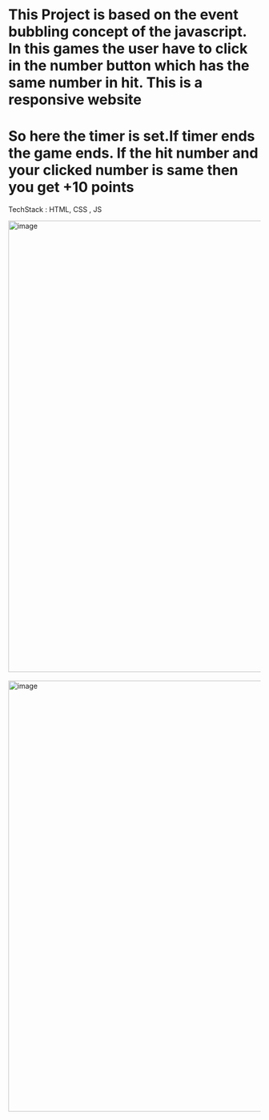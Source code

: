 <h1>This Project is based on the event bubbling concept of the javascript. In this games the user have to click in the number button which has the same number in hit. This is a responsive website</h1>
<h1>So here the timer is set.If timer ends the game ends. If the hit number and your clicked  number is same then you get +10 points</h1>

TechStack : HTML, CSS , JS

<img width="903" alt="image" src="https://github.com/user-attachments/assets/ae1e5a5d-81be-4c86-9a77-bb07a01990c7"> 
<br/>  <br/>

<img width="862" alt="image" src="https://github.com/user-attachments/assets/e2c70c1d-913d-4bde-aaf8-390ed94d9465">
<!-- ![Screenshot (71)](https://github.com/user-attachments/assets/e2c70c1d-913d-4bde-aaf8-390ed94d9465) -->
<!-- ![Screenshot (72)](https://github.com/user-attachments/assets/ae1e5a5d-81be-4c86-9a77-bb07a01990c7) -->
